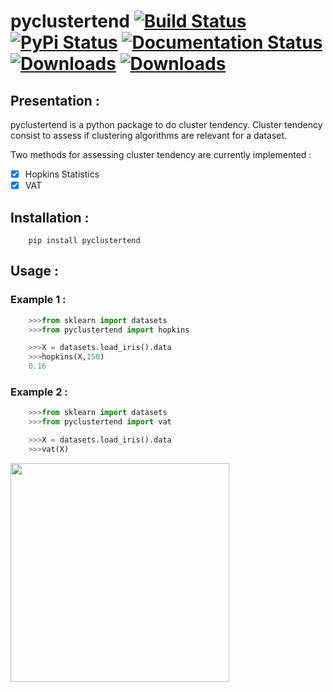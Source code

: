 # pyclustertend [![Build Status](https://travis-ci.com/lachhebo/pyclustertend.svg?branch=master)](https://travis-ci.com/lachhebo/pyclustertend)  [![PyPi Status](https://img.shields.io/pypi/v/pyclustertend.svg?color=brightgreen)](https://pypi.org/project/pyclustertend/) [![Documentation Status](https://readthedocs.org/projects/pyclustertend/badge/?version=latest)](https://pyclustertend.readthedocs.io/en/latest/?badge=latest) [![Downloads](https://pepy.tech/badge/pyclustertend)](https://pepy.tech/project/pyclustertend) [![Downloads](https://pepy.tech/badge/pyclustertend/month)](https://pepy.tech/project/pyclustertend/month) 



## Presentation : 

pyclustertend is a python package to do cluster tendency. Cluster tendency consist to assess if clustering algorithms are relevant for a dataset.

Two methods for assessing cluster tendency are currently implemented  :

- [x] Hopkins Statistics 
- [x] VAT

## Installation : 

```shell
    pip install pyclustertend
```

## Usage : 

### Example 1 : 

```python
    >>>from sklearn import datasets
    >>>from pyclustertend import hopkins

    >>>X = datasets.load_iris().data
    >>>hopkins(X,150)
    0.16
```

### Example 2 :

```python
    >>>from sklearn import datasets
    >>>from pyclustertend import vat

    >>>X = datasets.load_iris().data
    >>>vat(X)
```

<img height="350" src="https://raw.githubusercontent.com/lachhebo/pyclustertend/screenshots/vat.png" />

